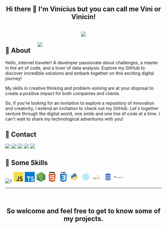 
<div align="center"> 
 <h2>Hi there 👋 I'm Vinícius but you can call me Vini or Vinicin!</h2>
</div>
 <br/>
<div align="center">
 <img src="https://media1.giphy.com/media/dUNNnf1vwvhRuGCBMb/giphy.gif?cid=ecf05e473p8jjttfiwz3s79axsmb7li86hbydsrojfze0axa&rid=giphy.gif&ct=g"  width="500"  />
</div>
</p>

<img src="https://png.pngtree.com/png-vector/20230728/ourmid/pngtree-analytics-clipart-business-data-analyst-cartoon-vector-png-image_6796128.png" min-width="400px" max-width="400px" width="400px" align="right">

<p align="left"> 

## 👤 About
Hello, internet traveler! A developer passionate about challenges, a master in the art of code, and a lover of data analysis. Explore my GitHub to discover incredible solutions and embark together on this exciting digital journey!
</p>
My skills in creative thinking and problem-solving are at your disposal to create a positive impact for both companies and clients.
</p>
So, if you're looking for an invitation to explore a repository of innovation and creativity, I extend an invitation to check out my GitHub. Let's together venture through the digital world, one smile and one line of code at a time. I can't wait to share my technological adventures with you!
</p>

## 📲 Contact

<p align="left">
  <a href="" alt="Gmail">
  <img src="https://img.shields.io/badge/-Gmail-FF0000?style=flat-square&labelColor=FF0000&logo=gmail&logoColor=white&link=LINK-DO-SEU-GMAIL" /></a>

  <a href="https://www.linkedin.com/in/vinícius-braga" alt="Linkedin">
  <img src="https://img.shields.io/badge/-Linkedin-0e76a8?style=flat-square&logo=Linkedin&logoColor=white&link=LINK-DO-SEU-LINKEDIN" /></a>

  <a href="https://wa.me/+553199750268" alt="WhatsApp">
  <img src="https://img.shields.io/badge/-WhatsApp-25d366?style=flat-square&labelColor=25d366&logo=whatsapp&logoColor=white&link=API-DO-SEU-WHATSAPP"/></a>

  <a href="https://www.instagram.com/vini_braga85" alt="Instagram">
  <img src="https://img.shields.io/badge/-Instagram-DF0174?style=flat-square&labelColor=DF0174&logo=instagram&logoColor=white&link=LINK-DO-SEU-INSTAGRAM"/></a>

   <a href="https://www.facebook.com/vinicius.b.matta" alt="Facebook">
  <img src="https://img.shields.io/badge/-Facebook-3b5998?style=flat-square&labelColor=3b5998&logo=facebook&logoColor=white&link=LINK-DO-SEU-FACEBOOK"/></a>
</p>

## 🚀 Some Skills

<code><img height="32" src="https://cdn.iconscout.com/icon/free/png-512/c-programming-569564.png" alt="c"/></code>
<code><img height="32" src="https://raw.githubusercontent.com/github/explore/80688e429a7d4ef2fca1e82350fe8e3517d3494d/topics/javascript/javascript.png" alt="Javascript"/></code>
<code><img height="32" src="https://raw.githubusercontent.com/github/explore/80688e429a7d4ef2fca1e82350fe8e3517d3494d/topics/typescript/typescript.png" alt="Typescript"/></code>
<code><img height="32" src="https://raw.githubusercontent.com/github/explore/80688e429a7d4ef2fca1e82350fe8e3517d3494d/topics/nodejs/nodejs.png" alt="Nodejs"/></code>
<code><img height="32" src="https://raw.githubusercontent.com/github/explore/80688e429a7d4ef2fca1e82350fe8e3517d3494d/topics/html/html.png" alt="HTML5"/></code>
<code><img height="32" src="https://raw.githubusercontent.com/github/explore/80688e429a7d4ef2fca1e82350fe8e3517d3494d/topics/css/css.png" alt="CSS"/></code>
<code><img height="32" src="https://raw.githubusercontent.com/github/explore/80688e429a7d4ef2fca1e82350fe8e3517d3494d/topics/python/python.png" alt="Python"/></code>
<code><img height="32" src="https://raw.githubusercontent.com/github/explore/80688e429a7d4ef2fca1e82350fe8e3517d3494d/topics/react/react.png" alt="React"/></code>
<code><img height="32" src="https://raw.githubusercontent.com/github/explore/80688e429a7d4ef2fca1e82350fe8e3517d3494d/topics/mysql/mysql.png" alt="MySQL"/></code>
<code><img height="32" src="https://raw.githubusercontent.com/github/explore/80688e429a7d4ef2fca1e82350fe8e3517d3494d/topics/sql/sql.png" alt="SQL"/></code>
<code><img height="32" src="https://raw.githubusercontent.com/github/explore/80688e429a7d4ef2fca1e82350fe8e3517d3494d/topics/mongodb/mongodb.png" alt="MongoDB"/></code>

---
<br/>
<h2 align="center">So welcome and feel free to get to know some of my projects.</h2>
</body>
